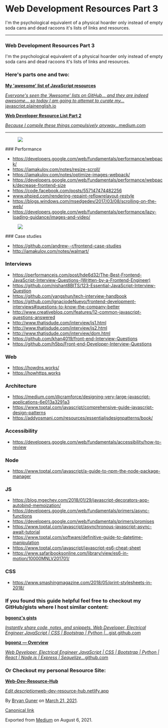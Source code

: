 # Web Development Resources Part 3

I'm the psychological equivalent of a physical hoarder only instead of empty soda cans and dead racoons it's lists of links and resources.

---

### Web Development Resources Part 3

I'm the psychological equivalent of a physical hoarder only instead of empty soda cans and dead racoons it's lists of links and resources.

### Here's parts one and two:

<a href="https://javascript.plainenglish.io/my-take-on-awesome-javascript-243255451e74" class="markup--anchor markup--mixtapeEmbed-anchor" title="https://javascript.plainenglish.io/my-take-on-awesome-javascript-243255451e74"><strong>My 'awesome' list of JavaScript resources</strong> 
<br/>


<em>Everyone's seen the 'Awesome' lists on GitHub… and they are indeed awesome… so today I am going to attempt to curate my…</em>javascript.plainenglish.io</a><a href="https://javascript.plainenglish.io/my-take-on-awesome-javascript-243255451e74" class="js-mixtapeImage mixtapeImage u-ignoreBlock"></a>

<a href="https://medium.com/star-gazers/web-developer-resource-list-part-2-9c5cb56ab263" class="markup--anchor markup--mixtapeEmbed-anchor" title="https://medium.com/star-gazers/web-developer-resource-list-part-2-9c5cb56ab263"><strong>Web Developer Resource List Part 2</strong> 
<br/>


<em>Because I compile these things compulsively anyway…</em>medium.com</a><a href="https://medium.com/star-gazers/web-developer-resource-list-part-2-9c5cb56ab263" class="js-mixtapeImage mixtapeImage u-ignoreBlock"></a>

---

<figure><img src="https://cdn-images-1.medium.com/max/600/0*7Taf8gWWh5YjoM-s.png" class="graf-image" /></figure>### Performance

-   <span id="e540"><a href="https://developers.google.com/web/fundamentals/performance/webpack/" class="markup--anchor markup--li-anchor">https://developers.google.com/web/fundamentals/performance/webpack/</a></span>
-   <span id="e928"><a href="https://iamakulov.com/notes/resize-scroll/" class="markup--anchor markup--li-anchor">https://iamakulov.com/notes/resize-scroll/</a></span>
-   <span id="6c19"><a href="https://iamakulov.com/notes/optimize-images-webpack/" class="markup--anchor markup--li-anchor">https://iamakulov.com/notes/optimize-images-webpack/</a></span>
-   <span id="6399"><a href="https://developers.google.com/web/fundamentals/performance/webpack/decrease-frontend-size" class="markup--anchor markup--li-anchor">https://developers.google.com/web/fundamentals/performance/webpack/decrease-frontend-size</a></span>
-   <span id="7b87"><a href="https://code.facebook.com/posts/557147474482256" class="markup--anchor markup--li-anchor">https://code.facebook.com/posts/557147474482256</a></span>
-   <span id="5ec0"><a href="http://www.phpied.com/rendering-repaint-reflowrelayout-restyle" class="markup--anchor markup--li-anchor">www.phpied.com/rendering-repaint-reflowrelayout-restyle</a></span>
-   <span id="ce70"><a href="https://blogs.windows.com/msedgedev/2017/03/08/scrolling-on-the-web/" class="markup--anchor markup--li-anchor">https://blogs.windows.com/msedgedev/2017/03/08/scrolling-on-the-web/</a></span>
-   <span id="9a50"><a href="https://developers.google.com/web/fundamentals/performance/lazy-loading-guidance/images-and-video/" class="markup--anchor markup--li-anchor">https://developers.google.com/web/fundamentals/performance/lazy-loading-guidance/images-and-video/</a></span>

<figure><img src="https://cdn-images-1.medium.com/max/800/0*-D07MORsmwK-pHOZ.jpg" class="graf-image" /></figure>### Case studies

-   <span id="0707"><a href="https://github.com/andrew--r/frontend-case-studies" class="markup--anchor markup--li-anchor">https://github.com/andrew--r/frontend-case-studies</a></span>
-   <span id="60fa"><a href="http://iamakulov.com/notes/walmart/" class="markup--anchor markup--li-anchor">http://iamakulov.com/notes/walmart/</a></span>

### Interviews

-   <span id="dbed"><a href="https://performancejs.com/post/hde6d32/The-Best-Frontend-JavaScript-Interview-Questions-%28Written-by-a-Frontend-Engineer%29" class="markup--anchor markup--li-anchor">https://performancejs.com/post/hde6d32/The-Best-Frontend-JavaScript-Interview-Questions-(Written-by-a-Frontend-Engineer)</a></span>
-   <span id="127f"><a href="https://github.com/nishant8BITS/123-Essential-JavaScript-Interview-Question" class="markup--anchor markup--li-anchor">https://github.com/nishant8BITS/123-Essential-JavaScript-Interview-Question</a></span>
-   <span id="7e4c"><a href="https://github.com/yangshun/tech-interview-handbook" class="markup--anchor markup--li-anchor">https://github.com/yangshun/tech-interview-handbook</a></span>
-   <span id="270e"><a href="https://github.com/IgnaciodeNuevo/frontend-development-interviews#questions-to-know-the-company-better" class="markup--anchor markup--li-anchor">https://github.com/IgnaciodeNuevo/frontend-development-interviews#questions-to-know-the-company-better</a></span>
-   <span id="e99d"><a href="http://www.creativebloq.com/features/12-common-javascript-questions-answered" class="markup--anchor markup--li-anchor">http://www.creativebloq.com/features/12-common-javascript-questions-answered</a></span>
-   <span id="fb43"><a href="http://www.thatjsdude.com/interview/js1.html" class="markup--anchor markup--li-anchor">http://www.thatjsdude.com/interview/js1.html</a></span>
-   <span id="d39e"><a href="http://www.thatjsdude.com/interview/js2.html" class="markup--anchor markup--li-anchor">http://www.thatjsdude.com/interview/js2.html</a></span>
-   <span id="c0b8"><a href="http://www.thatjsdude.com/interview/dom.html" class="markup--anchor markup--li-anchor">http://www.thatjsdude.com/interview/dom.html</a></span>
-   <span id="396a"><a href="https://github.com/khan4019/front-end-Interview-Questions" class="markup--anchor markup--li-anchor">https://github.com/khan4019/front-end-Interview-Questions</a></span>
-   <span id="a781"><a href="https://github.com/h5bp/Front-end-Developer-Interview-Questions" class="markup--anchor markup--li-anchor">https://github.com/h5bp/Front-end-Developer-Interview-Questions</a></span>

### Web

-   <span id="29a1"><a href="https://howdns.works/" class="markup--anchor markup--li-anchor">https://howdns.works/</a></span>
-   <span id="319a"><a href="https://howhttps.works/" class="markup--anchor markup--li-anchor">https://howhttps.works</a></span>

### Architecture

-   <span id="67ee"><a href="https://medium.com/@cramforce/designing-very-large-javascript-applications-6e013a3291a3" class="markup--anchor markup--li-anchor">https://medium.com/@cramforce/designing-very-large-javascript-applications-6e013a3291a3</a></span>
-   <span id="3bdf"><a href="https://www.toptal.com/javascript/comprehensive-guide-javascript-design-patterns" class="markup--anchor markup--li-anchor">https://www.toptal.com/javascript/comprehensive-guide-javascript-design-patterns</a></span>
-   <span id="d77b"><a href="https://addyosmani.com/resources/essentialjsdesignpatterns/book/" class="markup--anchor markup--li-anchor">https://addyosmani.com/resources/essentialjsdesignpatterns/book/</a></span>

### Accessibility

-   <span id="aecb"><a href="https://developers.google.com/web/fundamentals/accessibility/how-to-review" class="markup--anchor markup--li-anchor">https://developers.google.com/web/fundamentals/accessibility/how-to-review</a></span>

### Node

-   <span id="b0a7"><a href="https://www.toptal.com/javascript/a-guide-to-npm-the-node-package-manager" class="markup--anchor markup--li-anchor">https://www.toptal.com/javascript/a-guide-to-npm-the-node-package-manager</a></span>

### JS

-   <span id="8579"><a href="https://blog.mgechev.com/2018/01/29/javascript-decorators-aop-autobind-memoization/" class="markup--anchor markup--li-anchor">https://blog.mgechev.com/2018/01/29/javascript-decorators-aop-autobind-memoization/</a></span>
-   <span id="9f62"><a href="https://developers.google.com/web/fundamentals/primers/async-functions" class="markup--anchor markup--li-anchor">https://developers.google.com/web/fundamentals/primers/async-functions</a></span>
-   <span id="014c"><a href="https://developers.google.com/web/fundamentals/primers/promises" class="markup--anchor markup--li-anchor">https://developers.google.com/web/fundamentals/primers/promises</a></span>
-   <span id="5627"><a href="https://www.toptal.com/javascript/asynchronous-javascript-async-await-tutorial" class="markup--anchor markup--li-anchor">https://www.toptal.com/javascript/asynchronous-javascript-async-await-tutorial</a></span>
-   <span id="cdb4"><a href="https://www.toptal.com/software/definitive-guide-to-datetime-manipulation" class="markup--anchor markup--li-anchor">https://www.toptal.com/software/definitive-guide-to-datetime-manipulation</a></span>
-   <span id="31ae"><a href="https://www.toptal.com/javascript/javascript-es6-cheat-sheet" class="markup--anchor markup--li-anchor">https://www.toptal.com/javascript/javascript-es6-cheat-sheet</a></span>
-   <span id="1d1a"><a href="https://www.safaribooksonline.com/library/view/es6-in-motion/10000MNLV201701/" class="markup--anchor markup--li-anchor">https://www.safaribooksonline.com/library/view/es6-in-motion/10000MNLV201701/</a></span>

### CSS

-   <span id="42f4"><a href="https://www.smashingmagazine.com/2018/05/print-stylesheets-in-2018/" class="markup--anchor markup--li-anchor">https://www.smashingmagazine.com/2018/05/print-stylesheets-in-2018/</a></span>

### If you found this guide helpful feel free to checkout my GitHub/gists where I host similar content:

<a href="https://gist.github.com/bgoonz" class="markup--anchor markup--mixtapeEmbed-anchor" title="https://gist.github.com/bgoonz"><strong>bgoonz's gists</strong> 
<br/>


<em>Instantly share code, notes, and snippets. Web Developer, Electrical Engineer JavaScript | CSS | Bootstrap | Python |…</em>gist.github.com</a><a href="https://gist.github.com/bgoonz" class="js-mixtapeImage mixtapeImage u-ignoreBlock"></a>

<a href="https://github.com/bgoonz" class="markup--anchor markup--mixtapeEmbed-anchor" title="https://github.com/bgoonz"><strong>bgoonz — Overview</strong> 
<br/>


<em>Web Developer, Electrical Engineer JavaScript | CSS | Bootstrap | Python | React | Node.js | Express | Sequelize…</em>github.com</a><a href="https://github.com/bgoonz" class="js-mixtapeImage mixtapeImage u-ignoreBlock"></a>

### Or Checkout my personal Resource Site:

<a href="https://web-dev-resource-hub.netlify.app/" class="markup--anchor markup--mixtapeEmbed-anchor" title="https://web-dev-resource-hub.netlify.app/"><strong>Web-Dev-Resource-Hub</strong> 
<br/>


<em>Edit description</em>web-dev-resource-hub.netlify.app</a><a href="https://web-dev-resource-hub.netlify.app/" class="js-mixtapeImage mixtapeImage mixtapeImage--empty u-ignoreBlock"></a>

By <a href="https://medium.com/@bryanguner" class="p-author h-card">Bryan Guner</a> on [March 21, 2021](https://medium.com/p/f862ceb2b82a).

<a href="https://medium.com/@bryanguner/web-development-resources-part-3-f862ceb2b82a" class="p-canonical">Canonical link</a>

Exported from [Medium](https://medium.com) on August 6, 2021.

